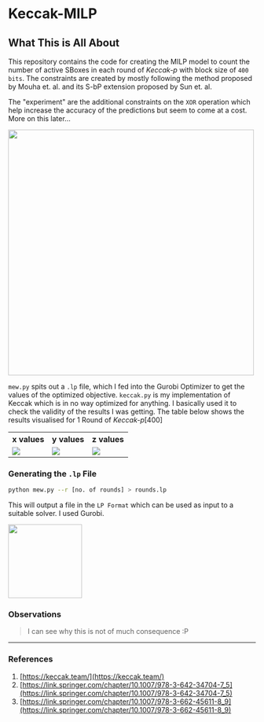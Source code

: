 # Keccak-MILP
## What This is All About
This repository contains the code for creating the MILP model to count the number of active SBoxes in each round of *Keccak-p* with block size of `400 bits`. The constraints are created by mostly following the method proposed by Mouha et. al. and its S-bP extension proposed by Sun et. al.

The "experiment" are the additional constraints on the `XOR` operation which help increase the accuracy of the predictions but seem to come at a cost. More on this later...

<img src="https://paper-attachments.dropbox.com/s_48455D6ADC8DFBB72F715F59DE88DEC845623C60D1CA368FED24D2707582F853_1589313553671_Screenshot+2020-05-13+at+1.29.00+AM.png" width="500px">

`mew.py` spits out a `.lp` file, which I fed into the Gurobi Optimizer to get the values of the optimized objective.
`keccak.py` is my implementation of Keccak which is in no way optimized for anything. I basically used it to check the validity of the results I was getting.
The table below shows the results visualised for 1 Round of *Keccak-p*[400]
<table>
  <tr>
    <th>x values</th>
    <th>y values</th>
    <th>z values</th>
  </tr>
  <tr>
    <td><img src="https://paper-attachments.dropbox.com/s_48455D6ADC8DFBB72F715F59DE88DEC845623C60D1CA368FED24D2707582F853_1589326471686_xval.png">
    </td>
    <td><img src="https://paper-attachments.dropbox.com/s_48455D6ADC8DFBB72F715F59DE88DEC845623C60D1CA368FED24D2707582F853_1589326436641_yval.png">
    </td>
    <td><img src="https://paper-attachments.dropbox.com/s_48455D6ADC8DFBB72F715F59DE88DEC845623C60D1CA368FED24D2707582F853_1589326498523_zval.png">
    </td>
 </tr>  
</table>

### Generating the `.lp` File
```bash
python mew.py --r [no. of rounds] > rounds.lp
```
This will output a file in the `LP Format` which can be used as input to a suitable solver. I used Gurobi.

<img src="https://www.gurobi.com/wp-content/uploads/2018/12/logo-final.png" width="150px">


### Observations
> I can see why this is not of much consequence :P

----
### References
1. [https://keccak.team/](https://keccak.team/)
2. [https://link.springer.com/chapter/10.1007/978-3-642-34704-7_5](https://link.springer.com/chapter/10.1007/978-3-642-34704-7_5)
3. [https://link.springer.com/chapter/10.1007/978-3-662-45611-8_9](https://link.springer.com/chapter/10.1007/978-3-662-45611-8_9)
